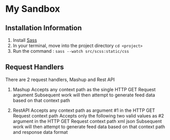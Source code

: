 My Sandbox
=========

Installation Information
------------------------

1. Install [Sass](http://sass-lang.com/tutorial)
2. In your terminal, move into the project directory `cd <project>`
3. Run the command : `sass --watch src/scss:static/css`

Request Handlers
----------------

There are 2 request handlers, Mashup and Rest API

1. Mashup
 Accepts any context path as the single HTTP GET Request argument
 Subsequent work will then attempt to generate feed data based on that context path

2. RestAPI
 Accepts any context path as argument #1 in the HTTP GET Request context path
 Accepts only the following two valid values as #2 argument in the HTTP GET Request context path
 xml
 json
 Subsequent work will then attempt to generate feed data based on that context path and response data format